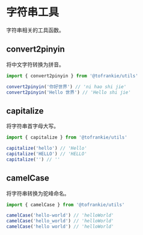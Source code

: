 # 字符串工具

字符串相关的工具函数。

## convert2pinyin

将中文字符转换为拼音。

```typescript
import { convert2pinyin } from '@tofrankie/utils'

convert2pinyin('你好世界') // 'ni hao shi jie'
convert2pinyin('Hello 世界') // 'Hello shi jie'
```

## capitalize

将字符串首字母大写。

```typescript
import { capitalize } from '@tofrankie/utils'

capitalize('hello') // 'Hello'
capitalize('HELLO') // 'HELLO'
capitalize('') // ''
```

## camelCase

将字符串转换为驼峰命名。

```typescript
import { camelCase } from '@tofrankie/utils'

camelCase('hello-world') // 'helloWorld'
camelCase('hello_world') // 'helloWorld'
camelCase('hello world') // 'helloWorld'
```

